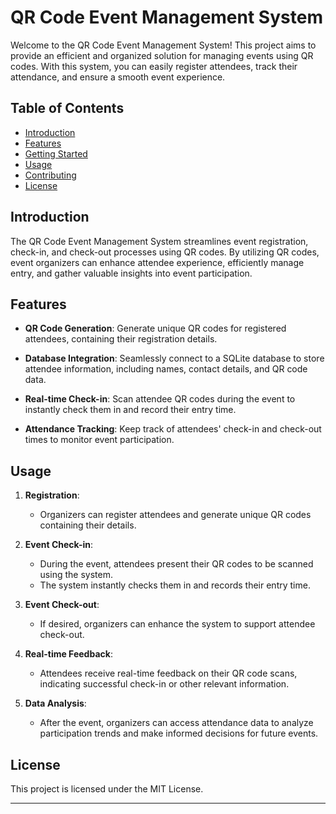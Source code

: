 # QR Code Event Management System

Welcome to the QR Code Event Management System! This project aims to provide an efficient and organized solution for managing events using QR codes. With this system, you can easily register attendees, track their attendance, and ensure a smooth event experience.

## Table of Contents

- [Introduction](#introduction)
- [Features](#features)
- [Getting Started](#getting-started)
- [Usage](#usage)
- [Contributing](#contributing)
- [License](#license)

## Introduction

The QR Code Event Management System streamlines event registration, check-in, and check-out processes using QR codes. By utilizing QR codes, event organizers can enhance attendee experience, efficiently manage entry, and gather valuable insights into event participation.

## Features

- **QR Code Generation**: Generate unique QR codes for registered attendees, containing their registration details.

- **Database Integration**: Seamlessly connect to a SQLite database to store attendee information, including names, contact details, and QR code data.

- **Real-time Check-in**: Scan attendee QR codes during the event to instantly check them in and record their entry time.

- **Attendance Tracking**: Keep track of attendees' check-in and check-out times to monitor event participation.



## Usage

1. **Registration**:
   - Organizers can register attendees and generate unique QR codes containing their details.

2. **Event Check-in**:
   - During the event, attendees present their QR codes to be scanned using the system.
   - The system instantly checks them in and records their entry time.

3. **Event Check-out**:
   - If desired, organizers can enhance the system to support attendee check-out.

4. **Real-time Feedback**:
   - Attendees receive real-time feedback on their QR code scans, indicating successful check-in or other relevant information.

5. **Data Analysis**:
   - After the event, organizers can access attendance data to analyze participation trends and make informed decisions for future events.

## License

This project is licensed under the MIT License.

---
